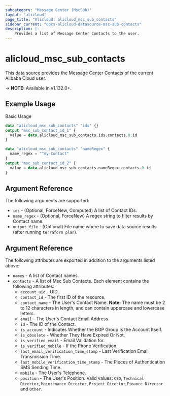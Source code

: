 ```yaml
---
subcategory: "Message Center (MscSub)"
layout: "alicloud"
page_title: "Alicloud: alicloud_msc_sub_contacts"
sidebar_current: "docs-alicloud-datasource-msc-sub-contacts"
description: |-
    Provides a list of Message Center Contacts to the user.
---
```


# alicloud\_msc\_sub\_contacts

This data source provides the Message Center Contacts of the current Alibaba Cloud user.

-> **NOTE:** Available in v1.132.0+.

## Example Usage

Basic Usage

```terraform
data "alicloud_msc_sub_contacts" "ids" {}
output "msc_sub_contact_id_1" {
  value = data.alicloud_msc_sub_contacts.ids.contacts.0.id
}

data "alicloud_msc_sub_contacts" "nameRegex" {
  name_regex = "^my-Contact"
}
output "msc_sub_contact_id_2" {
  value = data.alicloud_msc_sub_contacts.nameRegex.contacts.0.id
}
```

## Argument Reference

The following arguments are supported:

* `ids` - (Optional, ForceNew, Computed)  A list of Contact IDs.
* `name_regex` - (Optional, ForceNew) A regex string to filter results by Contact name.
* `output_file` - (Optional) File name where to save data source results (after running `terraform plan`).

## Argument Reference

The following attributes are exported in addition to the arguments listed above:

* `names` - A list of Contact names.
* `contacts` - A list of Msc Sub Contacts. Each element contains the following attributes:
    * `account_uid` - UID.
    * `contact_id` - The first ID of the resource.
    * `contact_name` - The User's Contact Name. **Note:** The name must be 2 to 12 characters in length, and can contain uppercase and lowercase letters.
    * `email` - The User's Contact Email Address.
    * `id` - The ID of the Contact.
    * `is_account` - Indicates Whether the BGP Group Is the Account Itself.
    * `is_obsolete` - Whether They Have Expired Or Not.
    * `is_verified_email` - Email Validation for.
    * `is_verified_mobile` - If the Phone Verification.
    * `last_email_verification_time_stamp` - Last Verification Email Transmission Time.
    * `last_mobile_verification_time_stamp` - The Pieces of Authentication SMS Sending Time.
    * `mobile` - The User's Telephone.
    * `position` - The User's Position. Valid values: `CEO`, `Technical Director`, `Maintenance Director`, `Project Director`,`Finance Director` and `Other`.
